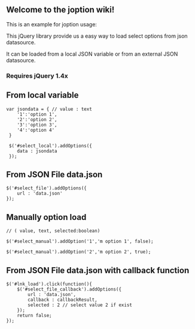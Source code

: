 ## Welcome to the joption wiki!

This is an example for joption usage:

This jQuery library provide us a easy way to load select options from json datasource.

It can be loaded from a local JSON variable or from an external JSON datasource.

### Requires jQuery 1.4x


## From local variable

    var jsondata = { // value : text
        '1':'option 1',
        '2':'option 2',
        '3':'option 3',
        '4':'option 4'
     }

     $('#select_local').addOptions({
        data : jsondata
     });


## From JSON File data.json

    $('#select_file').addOptions({
        url : 'data.json'
    });


## Manually option load

    // ( value, text, selected:boolean)

    $('#select_manual').addOption('1','m option 1', false);

    $('#select_manual').addOption('2','m option 2', true);


## From JSON File data.json with callback function

    $('#lnk_load').click(function(){
        $('#select_file_callback').addOptions({
            url : 'data.json',
            callback : callbackResult,
            selected : 2 // select value 2 if exist
        });
        return false;
    });
        
